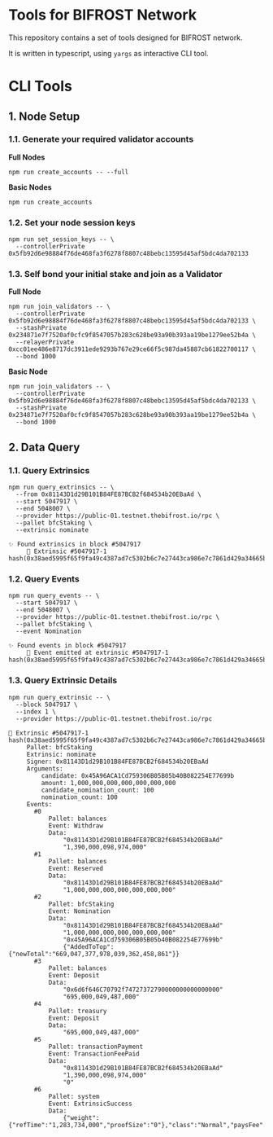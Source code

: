 # Tools for BIFROST Network

This repository contains a set of tools designed for BIFROST network.

It is written in typescript, using `yargs` as interactive CLI tool.

# CLI Tools

## 1. Node Setup

### 1.1. Generate your required validator accounts

**Full Nodes**

```
npm run create_accounts -- --full
```

**Basic Nodes**

```
npm run create_accounts
```

### 1.2. Set your node session keys

```
npm run set_session_keys -- \
  --controllerPrivate 0x5fb92d6e98884f76de468fa3f6278f8807c48bebc13595d45af5bdc4da702133
```

### 1.3. Self bond your initial stake and join as a Validator

**Full Node**

```
npm run join_validators -- \
  --controllerPrivate 0x5fb92d6e98884f76de468fa3f6278f8807c48bebc13595d45af5bdc4da702133 \
  --stashPrivate 0x234871e7f7520af0cfc9f8547057b283c628be93a90b393aa19be1279ee52b4a \
  --relayerPrivate 0xcc01ee486e8717dc3911ede9293b767e29ce66f5c987da45887cb61822700117 \
  --bond 1000
```

**Basic Node**

```
npm run join_validators -- \
  --controllerPrivate 0x5fb92d6e98884f76de468fa3f6278f8807c48bebc13595d45af5bdc4da702133 \
  --stashPrivate 0x234871e7f7520af0cfc9f8547057b283c628be93a90b393aa19be1279ee52b4a \
  --bond 1000
```

## 2. Data Query

### 1.1. Query Extrinsics

```
npm run query_extrinsics -- \
  --from 0x81143D1d29B101B84FE87BCB2f684534b20EBaAd \
  --start 5047917 \
  --end 5048007 \
  --provider https://public-01.testnet.thebifrost.io/rpc \
  --pallet bfcStaking \
  --extrinsic nominate
```

```
✨ Found extrinsics in block #5047917
     🔖 Extrinsic #5047917-1 hash(0x38aed5995f65f9fa49c4387ad7c5302b6c7e27443ca986e7c7861d429a34665b)
```

### 1.2. Query Events

```
npm run query_events -- \
  --start 5047917 \
  --end 5048007 \
  --provider https://public-01.testnet.thebifrost.io/rpc \
  --pallet bfcStaking \
  --event Nomination
```

```
✨ Found events in block #5047917
     🔖 Event emitted at extrinsic #5047917-1 hash(0x38aed5995f65f9fa49c4387ad7c5302b6c7e27443ca986e7c7861d429a34665b)
```

### 1.3. Query Extrinsic Details

```
npm run query_extrinsic -- \
  --block 5047917 \
  --index 1 \
  --provider https://public-01.testnet.thebifrost.io/rpc
```

```
🔖 Extrinsic #5047917-1 hash(0x38aed5995f65f9fa49c4387ad7c5302b6c7e27443ca986e7c7861d429a34665b)
     Pallet: bfcStaking
     Extrinsic: nominate
     Signer: 0x81143D1d29B101B84FE87BCB2f684534b20EBaAd
     Arguments:
         candidate: 0x45A96ACA1Cd759306B05B05b40B082254E77699b
         amount: 1,000,000,000,000,000,000,000
         candidate_nomination_count: 100
         nomination_count: 100
     Events:
       #0
           Pallet: balances
           Event: Withdraw
           Data:
               "0x81143D1d29B101B84FE87BCB2f684534b20EBaAd"
               "1,390,000,098,974,000"
       #1
           Pallet: balances
           Event: Reserved
           Data:
               "0x81143D1d29B101B84FE87BCB2f684534b20EBaAd"
               "1,000,000,000,000,000,000,000"
       #2
           Pallet: bfcStaking
           Event: Nomination
           Data:
               "0x81143D1d29B101B84FE87BCB2f684534b20EBaAd"
               "1,000,000,000,000,000,000,000"
               "0x45A96ACA1Cd759306B05B05b40B082254E77699b"
               {"AddedToTop":{"newTotal":"669,047,377,978,039,362,458,861"}}
       #3
           Pallet: balances
           Event: Deposit
           Data:
               "0x6d6f646C70792f74727372790000000000000000"
               "695,000,049,487,000"
       #4
           Pallet: treasury
           Event: Deposit
           Data:
               "695,000,049,487,000"
       #5
           Pallet: transactionPayment
           Event: TransactionFeePaid
           Data:
               "0x81143D1d29B101B84FE87BCB2f684534b20EBaAd"
               "1,390,000,098,974,000"
               "0"
       #6
           Pallet: system
           Event: ExtrinsicSuccess
           Data:
               {"weight":{"refTime":"1,283,734,000","proofSize":"0"},"class":"Normal","paysFee":"Yes"}
```

